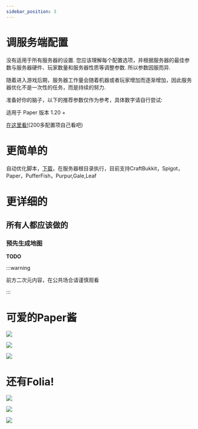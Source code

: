 ```yaml
---
sidebar_position: 3
---
```


# 调服务端配置

没有适用于所有服务器的设置. 您应该理解每个配置选项，并根据服务器的最佳参数与服务器硬件、玩家数量和服务器性质等调整参数. 所以参数因服而异.

随着进入游戏后期，服务器工作量会随着机器或者玩家增加而逐渐增加，因此服务器优化不是一次性的任务，而是持续的努力.

准备好你的脑子，以下的推荐参数仅作为参考，具体数字请自行尝试:

适用于 Paper 版本 1.20 +

[在这里看!](https://github.com/YouHaveTrouble/minecraft-optimization)(200多配置项自己看吧)

# 更简单的

自动优化脚本，[下载](https://github.com/lilingfengdev/NitWiki-Script/releases/download/latest/auto-optimize.exe)，在服务器根目录执行，目前支持CraftBukkit，Spigot，Paper，PufferFish，Purpur,Gale,Leaf


# 更详细的

## 所有人都应该做的

### 预先生成地图

**TODO**

:::warning

前方二次元内容，在公共场合请谨慎观看

:::

# 可爱的Paper酱

![](https://paper-chan.moe/content/images/2022/09/Paper-Chan-Banner-2022-Standard-3.jpg)

![](https://paper-chan.moe/content/images/2022/06/Paper-Chan-Resized-19x32.png)

![](https://paper-chan.moe/content/images/2022/06/PaperServerSquareIcon-1.png)

# 还有Folia!

![](https://paper-chan.moe/content/images/2023/03/foliabannerorignal-1.png)

![](https://paper-chan.moe/content/images/2023/03/paperfoliaAPNG.png)

![](https://paper-chan.moe/content/images/2023/05/Paper-Canvas-with-Folia-v5.png)
